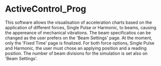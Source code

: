# ActiveControl_Prog

This software allows the visualisation of acceleration charts based on the application of different forces, Single Pulse or Harmonic, to beams, 
causing the appereance of mechanical vibrations. The beam specificatios can be changed as the user prefers on the 'Beam Settings' page. 
At the moment, only the 'Fixed Time' page is finalized. For both force options, Single Pulse and Harmonic, the user must chose an applying position
and a reading position. The number of beam divisions for the simulation is set also on 'Beam Settings'.
